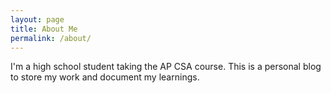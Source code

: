 ```yaml
---
layout: page
title: About Me
permalink: /about/
---
```


I'm a high school student taking the AP CSA course. This is a personal blog to store my work and document my learnings.
